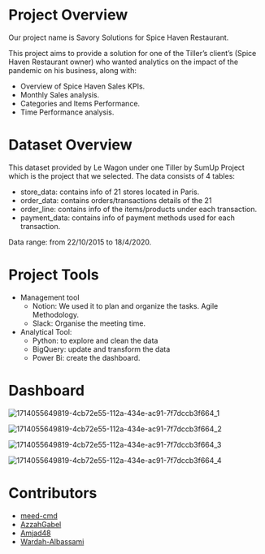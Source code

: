 # Project Overview
Our project name is Savory Solutions for Spice Haven Restaurant.

This project aims to provide a solution for one of the Tiller’s client’s (Spice Haven Restaurant owner) who wanted analytics on the impact of the pandemic on his business, along with:

* Overview of Spice Haven Sales KPIs.
* Monthly Sales analysis.
* Categories and Items Performance.
* Time Performance analysis.
# Dataset Overview 
This dataset provided by Le Wagon under one Tiller by SumUp Project which is the project that we selected.
The data consists of 4 tables:
*  store_data: contains info of 21 stores located in Paris.
*  order_data: contains orders/transactions details of the 21
*  order_line: contains info of the items/products under each transaction.
*  payment_data: contains info of payment methods used for each transaction.

Data range: from 22/10/2015 to 18/4/2020.

# Project Tools
*  Management tool
   *  Notion: We used it to plan and organize the tasks.
      Agile Methodology.
   * Slack: Organise the meeting time.
*  Analytical Tool:      
   *  Python: to explore and clean the data
   *  BigQuery: update and transform the data
   *  Power Bi: create the dashboard.
# Dashboard
![1714055649819-4cb72e55-112a-434e-ac91-7f7dccb3f664_1](https://github.com/meed-cmd/Tiller-s-Restaurant-Analytics/assets/158777672/edba3058-b123-4e13-bd06-28fe6f2f2607)

![1714055649819-4cb72e55-112a-434e-ac91-7f7dccb3f664_2](https://github.com/meed-cmd/Tiller-s-Restaurant-Analytics/assets/158777672/3b0db717-e722-4bda-a9cd-01ae0c8d4249)

![1714055649819-4cb72e55-112a-434e-ac91-7f7dccb3f664_3](https://github.com/meed-cmd/Tiller-s-Restaurant-Analytics/assets/158777672/7b84a3b1-a7bb-499d-adad-e634f3d015c8)

![1714055649819-4cb72e55-112a-434e-ac91-7f7dccb3f664_4](https://github.com/meed-cmd/Tiller-s-Restaurant-Analytics/assets/158777672/fd8caae4-93b4-4c99-8852-c0533f3a4c17)


# Contributors
*  [meed-cmd](https://www.github.com/meed-cmd)
*  [AzzahGabel](https://www.github.com/AzzahGabel)
*  [Amjad48](https://www.github.com/Amjad48)
*  [Wardah-Albassami](https://www.github.com/Wardah-Albassami)

 



 
